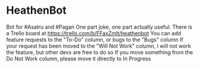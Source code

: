 # HeathenBot
Bot for #Asatru and #Pagan
One part joke, one part actually useful.
There is a Trello board at https://trello.com/b/FFaxZmlt/heathenbot
You can add feature requests to the "To-Do" column, or bugs to the "Bugs" column
If your request has been moved to the "Will Not Work" column, I will not work the feature, but other devs are free to do so
If you move something from the Do Not Work column, please move it directly to In Progress
